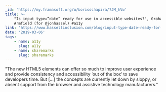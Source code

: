 ```yaml
---
_id: 'https://my.framasoft.org/u/borisschapira/?JM_hVw'
title: >-
    "Is input type=”date” ready for use in accessible websites?", Graham
    Armfield (for @jonhassel) #a11y
link: 'https://www.hassellinclusion.com/blog/input-type-date-ready-for-use/'
date: '2019-03-06'
tags:
    - name: a11y
      slug: a11y
    - name: sharemarks
      slug: sharemarks
---
```


<div class="markdown"><p>&quot;The new HTML5 elements can offer so much to improve user experience and provide consistency and accessibility ‘out of the box’ to save developers time. But […] the concepts are currently let down by sloppy, or absent support from the browser and assistive technology manufacturers.&quot;
</p></div>
